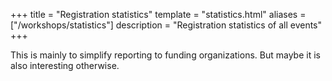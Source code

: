+++
title = "Registration statistics"
template = "statistics.html"
aliases = ["/workshops/statistics"]
description = "Registration statistics of all events"
+++

This is mainly to simplify reporting to funding organizations. But maybe it is
also interesting otherwise.
